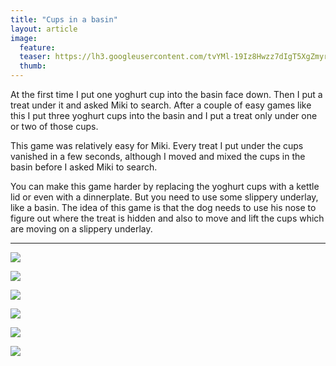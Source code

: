 ```yaml
---
title: "Cups in a basin"
layout: article
image:
  feature:
  teaser: https://lh3.googleusercontent.com/tvYMl-19Iz8Hwzz7dIgT5XgZmyrUqz6hFNu5zcG8nV0=w245
  thumb:
---
```


At the first time I put one yoghurt cup into the basin face down. Then I put a treat under it and asked Miki to search. After a couple of easy games like this I put three yoghurt cups into the basin and I put a treat only under one or two of those cups.

This game was relatively easy for Miki. Every treat I put under the cups vanished in a few seconds, although I moved and mixed the cups in the basin before I asked Miki to search.

You can make this game harder by replacing the yoghurt cups with a kettle lid or even with a dinnerplate. But you need to use some slippery underlay, like a basin. The idea of this game is that the dog needs to use his nose to figure out where the treat is hidden and also to move and lift the cups which are moving on a slippery underlay.

---

[![](https://lh3.googleusercontent.com/76CNFuISoWL0gfhANVRz_jjyhuXXms-419luH3DQvHM=w800)](https://lh3.googleusercontent.com/76CNFuISoWL0gfhANVRz_jjyhuXXms-419luH3DQvHM=s0)

[![](https://lh3.googleusercontent.com/YG9HmvU2FiTknt_0x2bFLwFrCeBwpvFfBg6DJHMyCCU=w800)](https://lh3.googleusercontent.com/YG9HmvU2FiTknt_0x2bFLwFrCeBwpvFfBg6DJHMyCCU=s0)

[![](https://lh3.googleusercontent.com/sallz--NDOV8Xk6xzbFwKvWvtjCSrJJ-FCzkjNgxfnc=w800)](https://lh3.googleusercontent.com/sallz--NDOV8Xk6xzbFwKvWvtjCSrJJ-FCzkjNgxfnc=s0)

[![](https://lh3.googleusercontent.com/_TmhjqC9k3ljA9WweKPhiWolPDpJ7qWev6o6Y7QDL2g=w800)](https://lh3.googleusercontent.com/_TmhjqC9k3ljA9WweKPhiWolPDpJ7qWev6o6Y7QDL2g=s0)

[![](https://lh3.googleusercontent.com/nJ34LOvT56ZI0YciIlljxVV87jUkADkG3t8Wrr4qeMw=w800)](https://lh3.googleusercontent.com/nJ34LOvT56ZI0YciIlljxVV87jUkADkG3t8Wrr4qeMw=s0)

[![](https://lh3.googleusercontent.com/7w1rDw21RALzonUQT9-tqv7xdIc3_YOJPjnxPmf9_2A=w800)](https://lh3.googleusercontent.com/7w1rDw21RALzonUQT9-tqv7xdIc3_YOJPjnxPmf9_2A=s0)
